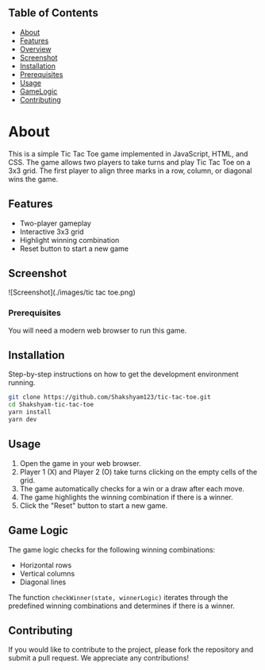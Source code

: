 ## Table of Contents

- [About](#about)
- [Features](#features)
- [Overview](#overview)
- [Screenshot](#screenshot)
- [Installation](#installation)
- [Prerequisites](#prerequisites)
- [Usage](#Usage)
- [ GameLogic](#gamelogic)
- [Contributing](#contributing)

# About

This is a simple Tic Tac Toe game implemented in JavaScript, HTML, and CSS. The game allows two players to take turns and play Tic Tac Toe on a 3x3 grid. The first player to align three marks in a row, column, or diagonal wins the game.

## Features

- Two-player gameplay
- Interactive 3x3 grid
- Highlight winning combination
- Reset button to start a new game

## Screenshot

![Screenshot](./images/tic tac toe.png)

### Prerequisites

You will need a modern web browser to run this game.

## Installation

Step-by-step instructions on how to get the development environment running.

```bash
git clone https://github.com/Shakshyam123/tic-tac-toe.git
cd Shakshyam-tic-tac-toe
yarn install
yarn dev
```

## Usage

1. Open the game in your web browser.
2. Player 1 (X) and Player 2 (O) take turns clicking on the empty cells of the grid.
3. The game automatically checks for a win or a draw after each move.
4. The game highlights the winning combination if there is a winner.
5. Click the "Reset" button to start a new game.

## Game Logic

The game logic checks for the following winning combinations:

- Horizontal rows
- Vertical columns
- Diagonal lines

The function `checkWinner(state, winnerLogic)` iterates through the predefined winning combinations and determines if there is a winner.

## Contributing

If you would like to contribute to the project, please fork the repository and submit a pull request. We appreciate any contributions!
